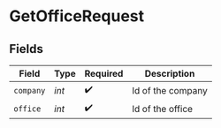 # GetOfficeRequest


## Fields

| Field              | Type               | Required           | Description        |
| ------------------ | ------------------ | ------------------ | ------------------ |
| `company`          | *int*              | :heavy_check_mark: | Id of the company  |
| `office`           | *int*              | :heavy_check_mark: | Id of the office   |